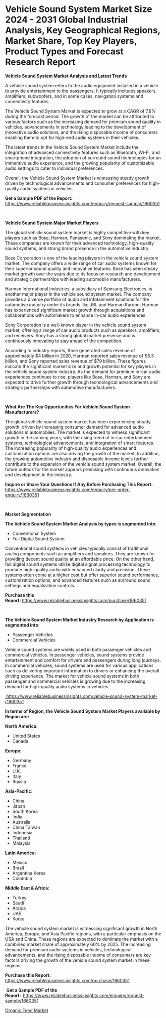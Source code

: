 <p><h1>Vehicle Sound System Market Size 2024 - 2031 Global Industrial Analysis, Key Geographical Regions, Market Share, Top Key Players, Product Types and Forecast Research Report</h1></p><p><strong>Vehicle Sound System Market Analysis and Latest Trends</strong></p>
<p><p>A vehicle sound system refers to the audio equipment installed in a vehicle to provide entertainment to the passengers. It typically includes speakers, amplifiers, subwoofers, and in some cases, navigation systems and connectivity features.</p><p>The Vehicle Sound System Market is expected to grow at a CAGR of 7.8% during the forecast period. The growth of the market can be attributed to various factors such as the increasing demand for premium sound quality in vehicles, advancements in technology leading to the development of innovative audio solutions, and the rising disposable income of consumers enabling them to opt for high-end audio systems in their vehicles.</p><p>The latest trends in the Vehicle Sound System Market include the integration of advanced connectivity features such as Bluetooth, Wi-Fi, and smartphone integration, the adoption of surround sound technologies for an immersive audio experience, and the growing popularity of customizable audio settings to cater to individual preferences.</p><p>Overall, the Vehicle Sound System Market is witnessing steady growth driven by technological advancements and consumer preferences for high-quality audio systems in vehicles.</p></p>
<p><strong>Get a Sample PDF of the Report:&nbsp;</strong> <a href="https://www.reliablebusinessinsights.com/enquiry/request-sample/1660351">https://www.reliablebusinessinsights.com/enquiry/request-sample/1660351</a></p>
<p>&nbsp;</p>
<p><strong>Vehicle Sound System Major Market Players</strong></p>
<p><p>The global vehicle sound system market is highly competitive with key players such as Bose, Harman, Panasonic, and Sony dominating the market. These companies are known for their advanced technology, high-quality sound systems, and strong brand presence in the automotive industry.</p><p>Bose Corporation is one of the leading players in the vehicle sound system market. The company offers a wide range of car audio systems known for their superior sound quality and innovative features. Bose has seen steady market growth over the years due to its focus on research and development and strategic partnerships with leading automobile manufacturers.</p><p>Harman International Industries, a subsidiary of Samsung Electronics, is another major player in the vehicle sound system market. The company provides a diverse portfolio of audio and infotainment solutions for the automotive industry under its brands like JBL and Harman Kardon. Harman has experienced significant market growth through acquisitions and collaborations with automakers to enhance in-car audio experiences.</p><p>Sony Corporation is a well-known player in the vehicle sound system market, offering a range of car audio products such as speakers, amplifiers, and receivers. Sony has a strong global market presence and is continuously innovating to stay ahead of the competition.</p><p>According to industry reports, Bose generated sales revenue of approximately $4 billion in 2020, Harman reported sales revenue of $8.3 billion, and Sony reported sales revenue of $79 billion. These figures indicate the significant market size and growth potential for key players in the vehicle sound system industry. As the demand for premium in-car audio experiences continues to rise, players like Bose, Harman, and Sony are expected to drive further growth through technological advancements and strategic partnerships with automotive manufacturers.</p></p>
<p>&nbsp;</p>
<p><strong>What Are The Key Opportunities For Vehicle Sound System Manufacturers?</strong></p>
<p><p>The global vehicle sound system market has been experiencing steady growth, driven by increasing consumer demand for advanced audio solutions in automobiles. The market is expected to witness significant growth in the coming years, with the rising trend of in-car entertainment systems, technological advancements, and integration of smart features. The increasing popularity of high-quality audio experiences and customization options are also driving the growth of the market. In addition, the growing automotive industry and disposable income levels further contribute to the expansion of the vehicle sound system market. Overall, the future outlook for the market appears promising with continuous innovation and development in the industry.</p></p>
<p><strong>Inquire or Share Your Questions If Any Before Purchasing This Report:</strong> <a href="https://www.reliablebusinessinsights.com/enquiry/pre-order-enquiry/1660351">https://www.reliablebusinessinsights.com/enquiry/pre-order-enquiry/1660351</a></p>
<p>&nbsp;</p>
<p><strong>Market Segmentation</strong></p>
<p><strong>The Vehicle Sound System Market Analysis by types is segmented into:</strong></p>
<p><ul><li>Conventional System</li><li>Full Digital Sound System</li></ul></p>
<p><p>Conventional sound systems in vehicles typically consist of traditional analog components such as amplifiers and speakers. They are known for providing decent sound quality at an affordable price. On the other hand, full digital sound systems utilize digital signal processing technology to produce high-quality audio with enhanced clarity and precision. These systems often come at a higher cost but offer superior sound performance, customization options, and advanced features such as surround sound settings and equalization controls.</p></p>
<p><strong>Purchase this Report:&nbsp;</strong><a href="https://www.reliablebusinessinsights.com/purchase/1660351">https://www.reliablebusinessinsights.com/purchase/1660351</a></p>
<p>&nbsp;</p>
<p><strong>The Vehicle Sound System Market Industry Research by Application is segmented into:</strong></p>
<p><ul><li>Passenger Vehicles</li><li>Commercial Vehicles</li></ul></p>
<p><p>Vehicle sound systems are widely used in both passenger vehicles and commercial vehicles. In passenger vehicles, sound systems provide entertainment and comfort for drivers and passengers during long journeys. In commercial vehicles, sound systems are used for various applications such as delivering important information to drivers or enhancing the overall driving experience. The market for vehicle sound systems in both passenger and commercial vehicles is growing due to the increasing demand for high-quality audio systems in vehicles.</p></p>
<p><a href="https://www.reliablebusinessinsights.com/vehicle-sound-system-market-r1660351">&nbsp;https://www.reliablebusinessinsights.com/vehicle-sound-system-market-r1660351</a></p>
<p><strong>In terms of Region, the Vehicle Sound System Market Players available by Region are:</strong></p>
<p>
    <p> <strong> North America: </strong>
        <ul>
            <li>United States</li>
            <li>Canada</li>
        </ul>
        </p> 
    <p> <strong> Europe: </strong>
        <ul>
            <li>Germany</li>
            <li>France</li>
            <li>U.K.</li>
            <li>Italy</li>
            <li>Russia</li>
        </ul>
        </p> 
    <p> <strong> Asia-Pacific: </strong>
        <ul>
            <li>China</li>
            <li>Japan</li>
            <li>South Korea</li>
            <li>India</li>
            <li>Australia</li>
            <li>China Taiwan</li>
            <li>Indonesia</li>
            <li>Thailand</li>
            <li>Malaysia</li>
        </ul>
        </p> 
    <p> <strong> Latin America: </strong>
        <ul>
            <li>Mexico</li>
            <li>Brazil</li>
            <li>Argentina Korea</li>
            <li>Colombia</li>
        </ul>
        </p> 
    <p> <strong> Middle East & Africa: </strong>
        <ul>
            <li>Turkey</li>
            <li>Saudi</li>
            <li>Arabia</li>
            <li>UAE</li>
            <li>Korea</li>
        </ul>
    </p>
    </p>
<p><p>The vehicle sound system market is witnessing significant growth in North America, Europe, and Asia Pacific regions, with a particular emphasis on the USA and China. These regions are expected to dominate the market with a combined market share of approximately 60% by 2025. The increasing demand for premium audio systems in vehicles, technological advancements, and the rising disposable income of consumers are key factors driving the growth of the vehicle sound system market in these regions.</p></p>
<p><strong>Purchase this Report: </strong><a href="https://www.reliablebusinessinsights.com/purchase/1660351">https://www.reliablebusinessinsights.com/purchase/1660351</a></p>
<p>&nbsp;<strong>Get a Sample PDF of the Report:&nbsp;&nbsp;</strong><a href="https://www.reliablebusinessinsights.com/enquiry/request-sample/1660351">https://www.reliablebusinessinsights.com/enquiry/request-sample/1660351</a></p>
<p><strong></strong></p>
<p><p><a href="https://github.com/FassouRP/Market-Research-Report-List-5/blob/main/organic-feed-market.md">Organic Feed Market</a></p></p>